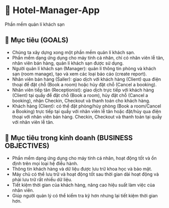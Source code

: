 # :hotel: Hotel-Manager-App
Phần mềm quản lí khách sạn 

## :red_circle: Mục tiêu (GOALS)
- Chúng ta xây dựng xong một phần mềm quản lí khách sạn.
-	Phần mềm dạng ứng dụng cho máy tính cá nhân, chỉ có nhân viên lễ tân, nhân viên bán hàng, quản lí khách sạn được sử dụng.
-	Người quản lí khách sạn (Manager): quản lí thông tin phòng và khách sạn (room manage), tạo và xem các loại báo cáo (create report).
-	Nhân viên bán hàng (Saller): giao dịch với khách hàng (Client) qua điện thoại để đặt chỗ (Book a room) hoặc hủy đặt chỗ (Cancel a booking).
-	Nhân viên tiếp tân (Receptionist): giao dịch trực tiếp với khách hàng (Client) tại quầy để đặt chỗ (Book a room), hủy đặt chỗ (Cancel a booking), nhận Checkin, Checkout và thanh toán cho khách hàng.
-	Khách hàng (Client): có thể đặt phòng/hủy phòng (Book a room/Cancel a Booking) trực tiếp tại quầy với nhân viên lễ tân hoặc đặt/hủy qua điện thoại với nhân viên bán hàng. Checkin, Checkout và thanh toán tại quầy với nhân viên lễ tân.


## :red_circle: Mục tiêu trong kinh doanh (BUSINESS OBJECTIVES)
- Phần mềm dạng ứng dụng cho máy tính cá nhân, hoạt động tốt và ổn định trên mọi loại hệ điều hành.
- Thông tin khách hàng và dữ liệu được lưu trữ khoa học và bảo mật.
- Máy chủ có thể lưu trữ và hoạt động tốt sau thời gian dài hoạt động và phải lưu trữ rất nhiều dữ liệu.
- Tiết kiệm thời gian của khách hàng, nâng cao hiệu suất làm việc của nhân viên.
- Giúp người quản lý có thể kiểm tra kỹ hơn nhưng lại tiết kiệm thời gian hơn.
